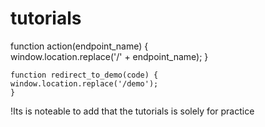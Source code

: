 # tutorials
function action(endpoint_name) {	
	window.location.replace('/' + endpoint_name);
	}
	
	function redirect_to_demo(code) {
	window.location.replace('/demo');
	}


!Its is noteable to add that the tutorials is solely for practice
